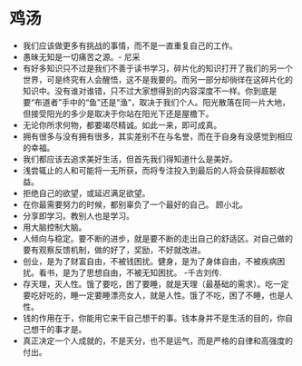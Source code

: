 # 鸡汤
* 我们应该做更多有挑战的事情，而不是一直重复自己的工作。
* 愚昧无知是一切痛苦之源。- 尼采
* 有好多知识只不过是我们不善于读书学习，碎片化的知识打开了我们的另一个世界，可是终究有人会醒悟，这不是我要的。而另一部分却徜徉在这碎片化的知识中。没有谁对谁错，只不过大家想得到的内容深度不一样。你到底是要“布道者”手中的“鱼”还是“渔”，取决于我们个人。阳光散落在同一片大地，但接受阳光的多少是取决于你站在阳光下还是屋檐下。
* 无论你所求何物，都要竭尽精诚。如此一来，即可成真。
* 拥有很多与没有拥有很多，其实差别不在与名誉，而在于自身有没感觉到相应的幸福。
* 我们都应该去追求美好生活，但首先我们得知道什么是美好。
* 浅尝辄止的人和可能将一无所获，而将专注投入到最后的人将会获得超额收益。
* 拒绝自己的欲望，或延迟满足欲望。
* 在你最需要努力的时候，都别辜负了一个最好的自己。 顾小北。
* 分享即学习。教别人也是学习。
* 用大脑控制大脑。
* 人倾向与稳定。要不断的进步，就是要不断的走出自己的舒适区。对自己做的要有观察反馈机制，做的好了，奖励，不好就改进。
* 创业，是为了财富自由，不被钱困扰。健身，是为了身体自由，不被疾病困扰。看书，是为了思想自由，不被无知困扰。 -千古刘传.
* 存天理，灭人性。饿了要吃，困了要睡，就是天理（最基础的需求）。吃一定要吃好吃的，睡一定要睡漂亮女人，就是人性。饿了不吃，困了不睡，也是人性。
* 钱的作用在于，你能用它来干自己想干的事。钱本身并不是生活的目的，你自己想干的事才是。
* 真正决定一个人成就的，不是天分，也不是运气，而是严格的自律和高强度的付出。
